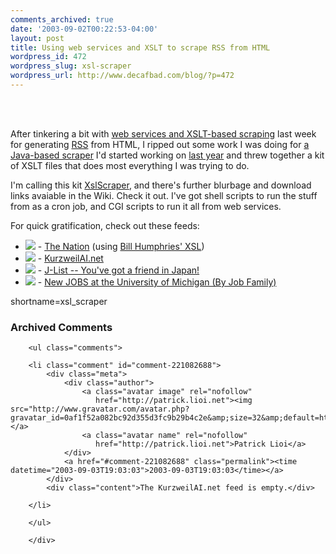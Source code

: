 ```yaml
---
comments_archived: true
date: '2003-09-02T00:22:53-04:00'
layout: post
title: Using web services and XSLT to scrape RSS from HTML
wordpress_id: 472
wordpress_slug: xsl-scraper
wordpress_url: http://www.decafbad.com/blog/?p=472
---
```

<br /><br />
<p>
After tinkering a bit with
<a href="http://www.decafbad.com/blog/geek/rss_scrape_urls2.html" target="_top">web services and XSLT-based scraping</a>
last week for generating <a href="http://www.decafbad.com/twiki/bin/view/Main/RSS">RSS</a> from HTML, I ripped out some work I was
doing for <a href="http://www.decafbad.com/cvs/XPathScraper/" target="_top">a Java-based scraper</a> I'd started
working on <a href="http://www.decafbad.com/blog/tech/old/ooobca.html" target="_top">last year</a> and
threw together a kit of XSLT files that does most everything I was trying
to do.
</p><p>
I'm calling this kit <a href="http://www.decafbad.com/twiki/bin/view/Main/XslScraper">XslScraper</a>, and there's further blurbage and download links
avaiable in the Wiki.  Check it out.  I've got shell scripts to run the stuff
from as a cron job, and CGI scripts to run it all from web services.
</p><p>
For quick gratification, check out these feeds:
<ul>
<li> <a href="http://www.decafbad.com/2003/08/tidyxslt?xsl=http%3A%2F%2Fwww.whump.com%2Fdropbox%2Fnationrss%2Fnation.xsl&amp;doc=http%3A%2F%2Fwww.thenation.com"><img src="http://www.decafbad.com/images/xml.gif" border="0" /></a> - <a href="http://www.thenation.com">The Nation</a> (using <a href="http://www.whump.com/moreLikeThis/date/21/08/2003" target="_top">Bill Humphries' XSL</a>) 
</li>
<li> <a href="http://www.decafbad.com/2003/08/tidyxslt?xsl=http%3A%2F%2Fwww.decafbad.com%2F2003%2F08%2Fxsl_scraper%2Fscrapers%2Fkurzweilai.xsl&amp;doc=http%3A%2F%2Fwww.kurzweilai.net%2Findex.html%3Fflash%3D1"><img src="http://www.decafbad.com/images/xml.gif" border="0" /></a> - <a href="http://www.kurzweilai.net/index.html?flash=1">KurzweilAI.net</a>
</li>
<li> <a href="http://www.decafbad.com/2003/08/tidyxslt?xsl=http%3A%2F%2Fwww.decafbad.com%2F2003%2F08%2Fxsl_scraper%2Fscrapers%2Fjlist.xsl&amp;doc=http%3A%2F%2Fwww.jlist.com%2FUPDATES%2FPG%2F7%2F"><img src="http://www.decafbad.com/images/xml.gif" border="0" /></a> - <a href="http://www.jlist.com/">J-List -- You've got a friend in Japan!</a>
</li>
<li> <a href="http://www.decafbad.com/2003/08/tidyxslt?xsl=http%3A%2F%2Fwww.decafbad.com%2F2003%2F08%2Fxsl_scraper%2Fscrapers%2Fumich-jobs.xsl&amp;doc=http%3A%2F%2Fwebsvcs.itd.umich.edu%2Fjobnet%2Fnew_postings_byjobfamily.php"><img src="http://www.decafbad.com/images/xml.gif" border="0" /></a> - <a href="http://websvcs.itd.umich.edu/jobnet/">New JOBS at the University of Michigan (By Job Family)</a>
</li>
</ul>
</p>
<!--more-->
shortname=xsl_scraper

<div id="comments" class="comments archived-comments">
            <h3>Archived Comments</h3>
            
        <ul class="comments">
            
        <li class="comment" id="comment-221082688">
            <div class="meta">
                <div class="author">
                    <a class="avatar image" rel="nofollow" 
                       href="http://patrick.lioi.net"><img src="http://www.gravatar.com/avatar.php?gravatar_id=0af1f52a082bc92d355d3fc9b29b4c2e&amp;size=32&amp;default=http://mediacdn.disqus.com/1320279820/images/noavatar32.png"/></a>
                    <a class="avatar name" rel="nofollow" 
                       href="http://patrick.lioi.net">Patrick Lioi</a>
                </div>
                <a href="#comment-221082688" class="permalink"><time datetime="2003-09-03T19:03:03">2003-09-03T19:03:03</time></a>
            </div>
            <div class="content">The KurzweilAI.net feed is empty.</div>
            
        </li>
    
        </ul>
    
        </div>
    